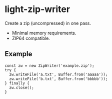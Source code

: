 # light-zip-writer

Create a zip (uncompressed) in one pass.

* Minimal memory requirements.
* ZIP64 compatible.

## Example

```
const zw = new ZipWriter('example.zip');
try {
  zw.writeFile('a.txt', Buffer.from('aaaaa'));
  zw.writeFile('b.txt', Buffer.from('bbbbb'));
} finally {
  zw.close();
}
```
